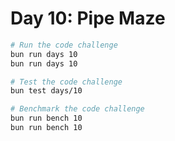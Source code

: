 # Day 10: Pipe Maze

```bash
# Run the code challenge
bun run days 10
bun run days 10

# Test the code challenge
bun test days/10

# Benchmark the code challenge
bun run bench 10
bun run bench 10
```

